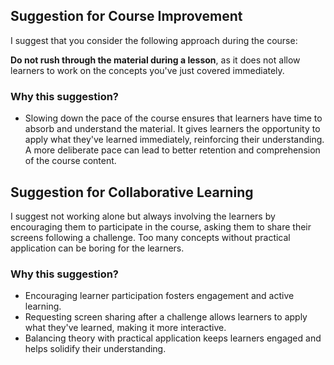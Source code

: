 ## Suggestion for Course Improvement

I suggest that you consider the following approach during the course:

**Do not rush through the material during a lesson**, as it does not allow learners to work on the concepts you've just covered immediately.

### Why this suggestion?

- Slowing down the pace of the course ensures that learners have time to absorb and understand the material.
 It gives learners the opportunity to apply what they've learned immediately, reinforcing their understanding.
  A more deliberate pace can lead to better retention and comprehension of the course content.

## Suggestion for Collaborative Learning

I suggest not working alone but always involving the learners by encouraging them to participate in the course, asking them to share their screens following a challenge. Too many concepts without practical application can be boring for the learners.

### Why this suggestion?

- Encouraging learner participation fosters engagement and active learning.
- Requesting screen sharing after a challenge allows learners to apply what they've learned, making it more interactive.
- Balancing theory with practical application keeps learners engaged and helps solidify their understanding.


